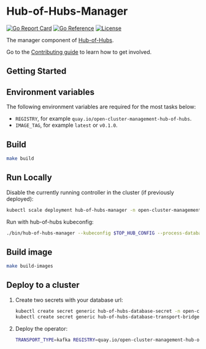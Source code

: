 [comment]: # ( Copyright Contributors to the Open Cluster Management project )

# Hub-of-Hubs-Manager

[![Go Report Card](https://goreportcard.com/badge/github.com/stolostron/hub-of-hubs-manager)](https://goreportcard.com/report/github.com/stolostron/hub-of-hubs-manager)
[![Go Reference](https://pkg.go.dev/badge/github.com/stolostron/hub-of-hubs-manager.svg)](https://pkg.go.dev/github.com/stolostron/hub-of-hubs-manager)
[![License](https://img.shields.io/github/license/stolostron/hub-of-hubs-manager)](/LICENSE)

The manager component of [Hub-of-Hubs](https://github.com/stolostron/hub-of-hubs).

Go to the [Contributing guide](CONTRIBUTING.md) to learn how to get involved.

## Getting Started

## Environment variables

The following environment variables are required for the most tasks below:

* `REGISTRY`, for example `quay.io/open-cluster-management-hub-of-hubs`.
* `IMAGE_TAG`, for example `latest` or `v0.1.0`.

## Build

```bash
make build
```

## Run Locally

Disable the currently running controller in the cluster (if previously deployed):

```bash
kubectl scale deployment hub-of-hubs-manager -n open-cluster-management --replicas 0
```

Run with hub-of-hubs kubeconfig:

```bash
./bin/hub-of-hubs-manager --kubeconfig $TOP_HUB_CONFIG --process-database-url=$PROCESS_DATABASE_URL --transport-bridge-database-url=$TRANSPORT_BRIDGE_DATABASE_URL
```

## Build image

```bash
make build-images
```

## Deploy to a cluster

1.  Create two secrets with your database url:

    ```bash
    kubectl create secret generic hub-of-hubs-database-secret -n open-cluster-management --from-literal=url=$PROCESS_DATABASE_URL
    kubectl create secret generic hub-of-hubs-database-transport-bridge-secret -n open-cluster-management --from-literal=url=$TRANSPORT_BRIDGE_DATABASE_URL
    ```

2.  Deploy the operator:

    ```bash
    TRANSPORT_TYPE=kafka REGISTRY=quay.io/open-cluster-management-hub-of-hubs IMAGE_TAG=latest envsubst < deploy/operator.yaml.template | kubectl apply -n open-cluster-management -f -
    ```

